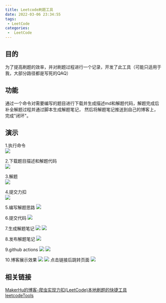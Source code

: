 ```yaml
---
title: Leetcode刷题工具
date: 2022-03-06 23:34:55
tags:
 - LeetCode
categories:
 -  LeetCode
---
```



## 目的
为了提高刷题的效率，并对刷题过程进行一个记录，开发了此工具（可能只适用于我，大部分路径都是写死的QAQ）

## 功能
通过一个命令对需要编写的题目进行下载并生成描述md和解题代码，解题完成后补全解题过程并通过脚本生成解题笔记，
然后将解题笔记推送到自己的博客上，完成"闭环"。

## 演示

1.执行命令    
![](https://image.baidu.com/search/down?url=https://tva1.sinaimg.cn/large/e6c9d24ely1h00lcbdgxbj20tu0gegmz.jpg)

2.下载题目描述和解题代码    
![](https://image.baidu.com/search/down?url=https://tva1.sinaimg.cn/large/e6c9d24ely1h00ldivz24j21ce0kumzl.jpg)

3.解题    
![](https://image.baidu.com/search/down?url=https://tva1.sinaimg.cn/large/e6c9d24ely1h00lfu57d7j21g60u0q6a.jpg)

4.提交力扣    
![](https://image.baidu.com/search/down?url=https://tva1.sinaimg.cn/large/e6c9d24ely1h00lgyosypj22180rcafc.jpg)

5.编写解题思路
![](https://image.baidu.com/search/down?url=https://tva1.sinaimg.cn/large/e6c9d24ely1h00lkigsg7j21g60u0jvp.jpg)

6.提交代码
![](https://image.baidu.com/search/down?url=https://tva1.sinaimg.cn/large/e6c9d24ely1h00llhegocj221i0km44k.jpg)

7.生成解题笔记
![](https://image.baidu.com/search/down?url=https://tva1.sinaimg.cn/large/e6c9d24ely1h00llvnhe9j20ns07q74m.jpg)
![](https://image.baidu.com/search/down?url=https://tva1.sinaimg.cn/large/e6c9d24ely1h00lmzt50kj21c00u0dlc.jpg)

8.发布解题笔记
![](https://image.baidu.com/search/down?url=https://tva1.sinaimg.cn/large/e6c9d24ely1h00lp6elwnj20ve0hgacm.jpg)

9.github actions
![](https://image.baidu.com/search/down?url=https://tva1.sinaimg.cn/large/e6c9d24ely1h00lq6k5szj22520u0gq6.jpg)
![](https://image.baidu.com/search/down?url=https://tva1.sinaimg.cn/large/e6c9d24ely1h00lsmz9vtj221o0u042e.jpg)

10.博客展示效果
![](https://image.baidu.com/search/down?url=https://tva1.sinaimg.cn/large/e6c9d24ely1h00ltofubsj21c00u0q8t.jpg)
![](https://image.baidu.com/search/down?url=https://tva1.sinaimg.cn/large/e6c9d24ely1h00lvc9j2hj20u01vvn29.jpg)
点击链接后跳转页面
![](https://image.baidu.com/search/down?url=https://tva1.sinaimg.cn/large/e6c9d24ely1h00lvyv922j21c00u00w0.jpg)



## 相关链接
[MakerHu的博客-爬虫实现力扣(LeetCode)本地刷题的快捷工具](https://blog.makerhu.com/posts/fe73207c.html)    
[leetcodeTools](https://github.com/houcy7/LeetcodeTools)

